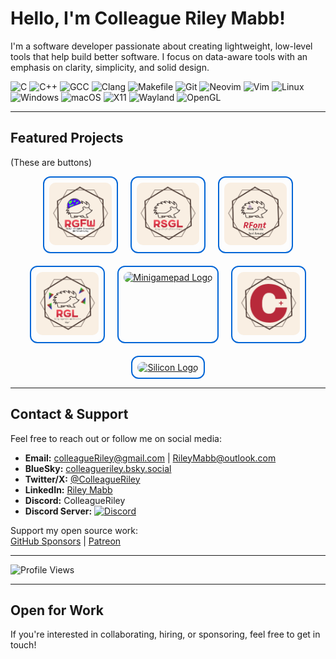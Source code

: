 # Hello, I'm Colleague Riley Mabb!

I'm a software developer passionate about creating lightweight, low-level tools that help build better software. I focus on data-aware tools with an emphasis on clarity, simplicity, and solid design.

![C](https://img.shields.io/badge/C-00599C?style=for-the-badge&logo=c&logoColor=white)
![C++](https://img.shields.io/badge/C++-00599C?style=for-the-badge&logo=cplusplus&logoColor=white)
![GCC](https://img.shields.io/badge/GCC-4EAA25?style=for-the-badge&logo=gnu&logoColor=white)
![Clang](https://img.shields.io/badge/Clang-F34B7D?style=for-the-badge&logo=llvm&logoColor=white)
![Makefile](https://img.shields.io/badge/Makefile-3776AB?style=for-the-badge&logo=cmake&logoColor=white)
![Git](https://img.shields.io/badge/Git-F05032?style=for-the-badge&logo=git&logoColor=white)
![Neovim](https://img.shields.io/badge/Neovim-57A143?style=for-the-badge&logo=neovim&logoColor=white)
![Vim](https://img.shields.io/badge/Vim-019733?style=for-the-badge&logo=vim&logoColor=white)
![Linux](https://img.shields.io/badge/Linux-FCC624?style=for-the-badge&logo=linux&logoColor=black)
![Windows](https://img.shields.io/badge/Windows-0078D6?style=for-the-badge&logo=windows&logoColor=white)
![macOS](https://img.shields.io/badge/macOS-000000?style=for-the-badge&logo=apple&logoColor=white)
![X11](https://img.shields.io/badge/X11-000000?style=for-the-badge&logo=x&logoColor=white)
![Wayland](https://img.shields.io/badge/Wayland-1793D1?style=for-the-badge&logo=wayland&logoColor=white)
![OpenGL](https://img.shields.io/badge/OpenGL-5586A4?style=for-the-badge&logo=opengl&logoColor=white)

---

## Featured Projects
(These are buttons)

<div style="display: flex; gap: 20px; flex-wrap: wrap; justify-content: center;">

<a href="https://github.com/ColleagueRiley/RGFW" target="_blank" rel="noopener noreferrer" style="display: inline-block; border: 2px solid #0366d6; border-radius: 12px; padding: 8px;">
  <img src="https://raw.githubusercontent.com/ColleagueRiley/RGFW/main/logo.png" width="100" alt="RGFW Logo" style="border-radius: 10px;" />
</a>

<a href="https://github.com/ColleagueRiley/RSGL" target="_blank" rel="noopener noreferrer" style="display: inline-block; border: 2px solid #0366d6; border-radius: 12px; padding: 8px;">
  <img src="https://raw.githubusercontent.com/ColleagueRiley/RSGL/main/RSGL_logo.png" width="100" alt="RSGL Logo" style="border-radius: 10px;" />
</a>

<a href="https://github.com/ColleagueRiley/RFont" target="_blank" rel="noopener noreferrer" style="display: inline-block; border: 2px solid #0366d6; border-radius: 12px; padding: 8px;">
  <img src="https://raw.githubusercontent.com/ColleagueRiley/RFont/main/logo.png" width="100" alt="RFont Logo" style="border-radius: 10px;" />
</a>

<a href="https://github.com/ColleagueRiley/RGL" target="_blank" rel="noopener noreferrer" style="display: inline-block; border: 2px solid #0366d6; border-radius: 12px; padding: 8px;">
  <img src="https://raw.githubusercontent.com/ColleagueRiley/RGL/main/logo.png" width="100" alt="RGL Logo" style="border-radius: 10px;" />
</a>

<a href="https://github.com/ColleagueRiley/minigamepad" target="_blank" rel="noopener noreferrer" style="display: inline-block; border: 2px solid #0366d6; border-radius: 12px; padding: 8px;">
  <img src="https://raw.githubusercontent.com/ColleagueRiley/minigamepad/main/logo.png" width="100" alt="Minigamepad Logo" style="border-radius: 10px;" />
</a>

<a href="https://github.com/ColleagueRiley/c-plus" target="_blank" rel="noopener noreferrer" style="display: inline-block; border: 2px solid #0366d6; border-radius: 12px; padding: 8px;">
  <img src="https://raw.githubusercontent.com/ColleagueRiley/c-plus/main/logo.png" width="100" alt="c-plus Logo" style="border-radius: 10px;" />
</a>

<a href="https://github.com/eimamei/silicon" target="_blank" rel="noopener noreferrer" style="display: inline-block; border: 2px solid #0366d6; border-radius: 12px; padding: 8px;">
  <img src="https://raw.githubusercontent.com/eimamei/silicon/main/logo.png" width="100" alt="Silicon Logo" style="border-radius: 10px;" />
</a>

</div>

---

## Contact & Support

Feel free to reach out or follow me on social media:

- **Email:** [colleagueRiley@gmail.com](mailto:colleagueRiley@gmail.com) | [RileyMabb@outlook.com](mailto:RileyMabb@outlook.com)  
- **BlueSky:** [colleagueriley.bsky.social](https://bsky.app/profile/colleagueriley.bsky.social)  
- **Twitter/X:** [@ColleagueRiley](https://x.com/ColleagueRiley)  
- **LinkedIn:** [Riley Mabb](https://www.linkedin.com/in/riley-mabb-16807b292/)  
- **Discord:** ColleagueRiley  
- **Discord Server:** [![Discord](https://img.shields.io/discord/829003376532258816.svg?label=Discord&logo=discord)](https://discord.gg/pXVNgVVbvh)  

Support my open source work:  
[GitHub Sponsors](https://github.com/sponsors/ColleagueRiley) | [Patreon](https://www.patreon.com/c/ColleagueRiley)

---

![Profile Views](https://komarev.com/ghpvc/?username=ColleagueRiley&style=flat-square)

---

## Open for Work

If you're interested in collaborating, hiring, or sponsoring, feel free to get in touch!
